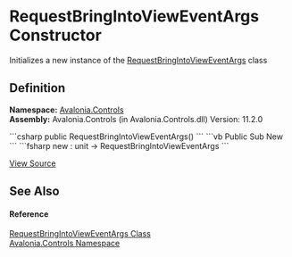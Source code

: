 # RequestBringIntoViewEventArgs Constructor


Initializes a new instance of the <a href="T_Avalonia_Controls_RequestBringIntoViewEventArgs">RequestBringIntoViewEventArgs</a> class



## Definition
**Namespace:** <a href="N_Avalonia_Controls">Avalonia.Controls</a>  
**Assembly:** Avalonia.Controls (in Avalonia.Controls.dll) Version: 11.2.0

<Tabs groupId="api-code-preview">
<TabItem value="csharp" label="C#">
```csharp
public RequestBringIntoViewEventArgs()
```
</TabItem>
<TabItem value="vb" label="VB">
```vb
Public Sub New
```
</TabItem>
<TabItem value="fsharp" label="F#">
```fsharp
new : unit -> RequestBringIntoViewEventArgs
```
</TabItem>
</Tabs>



<a href="https://github.com/AvaloniaUI/Avalonia/tree/master/src/Avalonia.Controls/RequestBringIntoViewEventArgs.cs" title="View the source code">View Source</a>



## See Also


#### Reference
<a href="T_Avalonia_Controls_RequestBringIntoViewEventArgs">RequestBringIntoViewEventArgs Class</a>  
<a href="N_Avalonia_Controls">Avalonia.Controls Namespace</a>  

